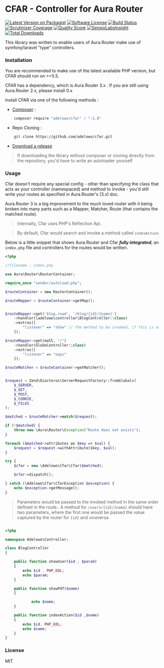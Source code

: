 # CFAR - Controller for Aura Router

[![Latest Version on Packagist](https://img.shields.io/packagist/v/adelowo/cfar.svg?style=flat-square)](https://packagist.org/packages/adelowo/cfar)
[![Software License](https://img.shields.io/badge/license-MIT-brightgreen.svg?style=flat-square)](LICENSE.md)
[![Build Status](https://img.shields.io/travis/adelowo/cfar/master.svg?style=flat-square)](https://travis-ci.org/adelowo/cfar)
[![Scrutinizer Coverage](https://img.shields.io/scrutinizer/coverage/g/adelowo/cfar.svg?maxAge=2592000&style=flat-square)](https://scrutinizer-ci.com/g/adelowo/cfar/?branch=master)
[![Quality Score](https://img.shields.io/scrutinizer/g/adelowo/cfar.svg?style=flat-square)](https://scrutinizer-ci.com/g/adelowo/cfar)
[![SensioLabsInsight](https://img.shields.io/sensiolabs/i/09ff34ee-feb3-49c0-acbc-52781179deb9.svg?style=flat-square)](https://insight.sensiolabs.com/projects/09ff34ee-feb3-49c0-acbc-52781179deb9)
[![Total Downloads](https://img.shields.io/packagist/dt/adelowo/cfar.svg?style=flat-square)](https://packagist.org/packages/adelowo/cfar)

This library was written to enable users of Aura.Router make use of symfony/laravel "type" controllers.

### Installation

You are recommended to make use of the latest available PHP version, but CFAR should run on >=5.5.

CFAR has a dependency, which is Aura.Router 3.x . If you are still using Aura.Router 2.x, please install 0.x

Install CFAR via one of the following methods :

- [Composer](https://getcomposer.org) :

```bash
    composer require "adelowo/cfar" : "~1.0"
```

- Repo Cloning :

```bash
    git clone https://github.com/adelowo/cfar.git
```

- [Download a release](https://github.com/adelowo/cfar/releases)

> If downloading the library without composer or cloning directly from the repository, you'd have to write an autoloader yourself


### Usage

Cfar doesn't require any special config - other than specifying the class that acts as your controller (namespaced) and method to invoke - you'd still write your routes as specified in Aura.Router's (3.x) doc.

Aura.Router 3 is a big improvement to the much loved router with it being broken into many parts such as a Mapper, Matcher, Route (that contains the matched route).

> Internally, Cfar uses PHP's Reflection Api.

> By default, Cfar would search and invoke a method called `indexAction`

Below is a little snippet that shows Aura.Router and Cfar ***fully integrated***, an `index.php` file and controllers for the routes would be written.

```php
<?php

//filename : index.php

use Aura\Router\RouterContainer;

require_once "vendor/autoload.php";

$routeContainer = new RouterContainer();

$routeMapper = $routeContainer->getMap();


$routeMapper->get('blog.read', '/blog/{id}/{name}')
	->handler(\adelowo\controller\BlogController::class)
	->extras([
		"listener" => "show" // the method to be invoked, if this is not found,`indexAction` would be invoked.
	]);

$routeMapper->get(null, "/")
	->handler(GlobeController::class)
	->extras([
		"listener" => "oops"
	]);

$routeMatcher = $routeContainer->getMatcher();


$request = Zend\Diactoros\ServerRequestFactory::fromGlobals(
	$_SERVER,
	$_GET,
	$_POST,
	$_COOKIE,
	$_FILES
);

$matched = $routeMatcher->match($request);

if (!$matched) {
	throw new \Aura\Router\Exception("Route does not exists");
}

foreach ($matched->attributes as $key => $val) {
	$request = $request->withAttribute($key, $val);
}

try {
    $cfar = new \Adelowo\Cfar\Cfar($matched);

    $cfar->dispatch();

} catch (\Adelowo\Cfar\CfarException $exception) {
    echo $exception->getMessage(); 
}
```

> Parameters would be passed to the invoked method in the same order defined in the route.. A method for `/users/{id}/{name}` should have two parameters, where the first one would be passed the value captured by the router for `{id}` and viceversa

```php

<?php

namespace Adelowo\Controller;

class BlogController
{

    public function showUser($id , $param)
    {
        echo $id . PHP_EOL;
        echo $param;
    }

    public function showPdf($name)
    {

            echo $name;
    }

    public function indexAction($id ,$name)
    {
        echo $id. PHP_EOL;
        echo $name;
    }
}


```

### License
MIT
